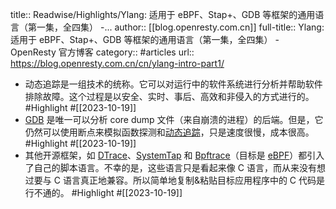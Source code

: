 title:: Readwise/Highlights/Ylang: 适用于 eBPF、Stap+、GDB 等框架的通用语言（第一集，全四集） -...
author:: [[blog.openresty.com.cn]]
full-title:: Ylang: 适用于 eBPF、Stap+、GDB 等框架的通用语言（第一集，全四集） - OpenResty 官方博客
category:: #articles
url:: https://blog.openresty.com.cn/cn/ylang-intro-part1/

- 动态追踪是一组技术的统称。它可以对运行中的软件系统进行分析并帮助软件排除故障。这个过程是以安全、实时、事后、高效和非侵入的方式进行的。 #Highlight #[[2023-10-19]]
- [GDB](https://www.gnu.org/software/gdb/) 是唯一可以分析 core dump 文件（来自崩溃的进程）的后端。但是，它仍然可以使用断点来模拟函数探测和[动态追踪](https://blog.openresty.com.cn/cn/dynamic-tracing/)，只是速度很慢，成本很高。 #Highlight #[[2023-10-19]]
- 其他开源框架，如 [DTrace](https://en.wikipedia.org/wiki/DTrace)、[SystemTap](https://sourceware.org/systemtap/) 和 [Bpftrace](https://github.com/iovisor/bpftrace)（目标是 [eBPF](https://ebpf.io/)）都引入了自己的脚本语言。不幸的是，这些语言只是看起来像 C 语言，而从来没有想过要与 C 语言真正地兼容。所以简单地复制&粘贴目标应用程序中的 C 代码是行不通的。 #Highlight #[[2023-10-19]]